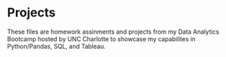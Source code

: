 # Projects
These files are homework assinments and projects from my Data Analytics Bootcamp hosted by UNC Charlotte to showcase my capabilites in 
Python/Pandas, SQL, and Tableau.
